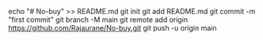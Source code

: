 echo "# No-buy" >> README.md
git init
git add README.md
git commit -m "first commit"
git branch -M main
git remote add origin https://github.com/Rajaurane/No-buy.git
git push -u origin main
